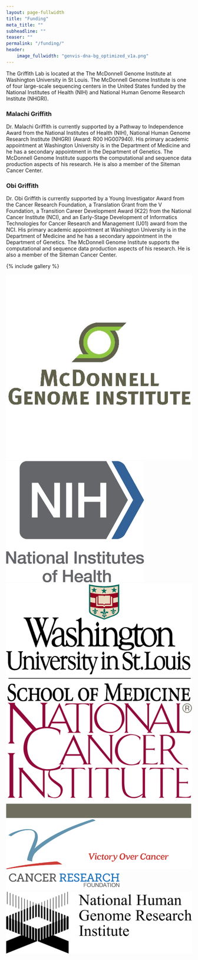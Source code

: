 ```yaml
---
layout: page-fullwidth
title: "Funding"
meta_title: ""
subheadline: ""
teaser: ""
permalink: "/funding/"
header:
    image_fullwidth: "genvis-dna-bg_optimized_v1a.png"
---
```


The Griffith Lab is located at the The McDonnell Genome Institute at Washington University in St Louis. The McDonnell Genome Institute is one of four large-scale sequencing centers in the United States funded by the National Institutes of Health (NIH) and National Human Genome Research Institute (NHGRI).

### Malachi Griffith
Dr. Malachi Griffith is currently supported by a Pathway to Independence Award from the National Institutes of Health (NIH), National Human Genome Research Institute (NHGRI) (Award: R00 HG007940). His primary academic appointment at Washington University is in the Department of Medicine and he has a secondary appointment in the Department of Genetics. The McDonnell Genome Institute supports the computational and sequence data production aspects of his research. He is also a member of the Siteman Cancer Center.

### Obi Griffith
Dr. Obi Griffith is currently supported by a Young Investigator Award from the Cancer Research Foundation, a Translation Grant from the V Foundation, a Transition Career Development Award (K22) from the National Cancer Institute (NCI), and an Early-Stage Development of Informatics Technologies for Cancer Research and Management (U01) award from the NCI. His primary academic appointment at Washington University is in the Department of Medicine and he has a secondary appointment in the Department of Genetics. The McDonnell Genome Institute supports the computational and sequence data production aspects of his research. He is also a member of the Siteman Cancer Center.

{% include gallery %}

<div class="row">
  <div class="small-3 columns">
    <a href="http://genome.wustl.edu/">
      <img src="/assets/img/funding/mgi_logo.jpg">
    </a>
  </div>
  <div class="small-3 columns">
    <a href="https://www.nih.gov/">
      <img src="/assets/img/funding/NIH_Master_Logo_Vertical_2Color.png">
    </a>
  </div>
  <div class="small-3 columns">
    <a href="https://medicine.wustl.edu/">
      <img src="/assets/img/funding/WUSTL_Medicine.jpg">
    </a>
  </div>
  <div class="small-3 columns">
    <a href="https://www.cancer.gov/">
      <img src="/assets/img/funding/US-NIH-NCI-Logo.png">
    </a>
  </div>
</div>
<div class="row">
  <div class="small-4 columns">
    <a href="https://www.jimmyv.org/">
      <img src="/assets/img/funding/V_foundation.png">
    </a>
  </div>
  <div class="small-4 columns">
    <a href="https://cancerresearchfoundation.org/">
      <img src="/assets/img/funding/CRF_logo.png">
    </a>
  </div>
  <div class="small-4 columns">
    <a href="https://www.genome.gov/">
      <img src="/assets/img/funding/US-NIH-NHGRI-Logo.png">
    </a>
  </div>
</div>
